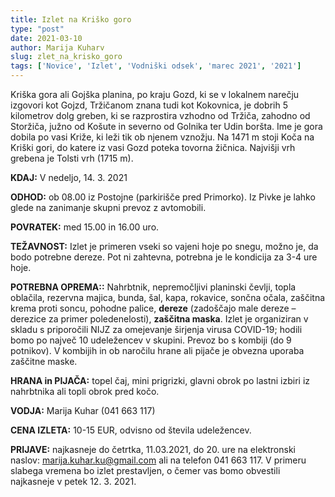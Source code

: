 ```yaml
---
title: Izlet na Kriško goro
type: "post"
date: 2021-03-10
author: Marija Kuharv
slug: zlet_na_krisko_goro
tags: ['Novice', 'Izlet', 'Vodniški odsek', 'marec 2021', '2021']
---
```


Kriška gora ali Gojška planina, po kraju Gozd, ki se v lokalnem narečju izgovori kot Gojzd, Tržičanom znana tudi kot Kokovnica, je dobrih 5 kilometrov dolg greben, ki se razprostira vzhodno od Tržiča, zahodno od Storžiča, južno od Košute in severno od Golnika ter Udin boršta. Ime je gora dobila po vasi Križe, ki leži tik ob njenem vznožju. Na 1471 m stoji Koča na Kriški gori, do katere iz vasi Gozd poteka tovorna žičnica. Najvišji vrh grebena je Tolsti vrh (1715 m).

**KDAJ:** V nedeljo, 14. 3. 2021

**ODHOD:** ob 08.00 iz Postojne (parkirišče pred Primorko). Iz Pivke je lahko glede na zanimanje skupni prevoz z avtomobili. 

**POVRATEK:** med 15.00 in 16.00 uro.

**TEŽAVNOST:** Izlet je primeren vseki so vajeni hoje po snegu, možno je, da bodo potrebne dereze. Pot ni zahtevna, potrebna je le kondicija za 3-4 ure hoje.


**POTREBNA OPREMA::** Nahrbtnik, nepremočljivi planinski čevlji, topla oblačila, rezervna majica, bunda, šal, kapa, rokavice, sončna očala, zaščitna krema proti soncu, pohodne palice, **dereze** (zadoščajo male dereze – derezice za primer poledenelosti), **zaščitna maska**. Izlet je organiziran v skladu s priporočili NIJZ za omejevanje širjenja virusa COVID-19;  hodili bomo po največ 10 udeležencev v skupini. Prevoz bo s kombiji (do 9 potnikov). V kombijih in ob naročilu hrane ali pijače je obvezna uporaba zaščitne maske.

**HRANA in PIJAČA:** topel čaj, mini prigrizki, glavni obrok po lastni izbiri iz nahrbtnika ali topli obrok pred kočo. 

**VODJA:** Marija Kuhar (041 663 117)

**CENA IZLETA:** 10-15 EUR, odvisno od števila udeležencev.

**PRIJAVE:** najkasneje do četrtka, 11.03.2021, do 20. ure na elektronski naslov: marija.kuhar.ku@gmail.com ali na telefon 041 663 117.
V primeru slabega vremena bo izlet prestavljen, o čemer vas bomo obvestili najkasneje v petek 12. 3. 2021.
